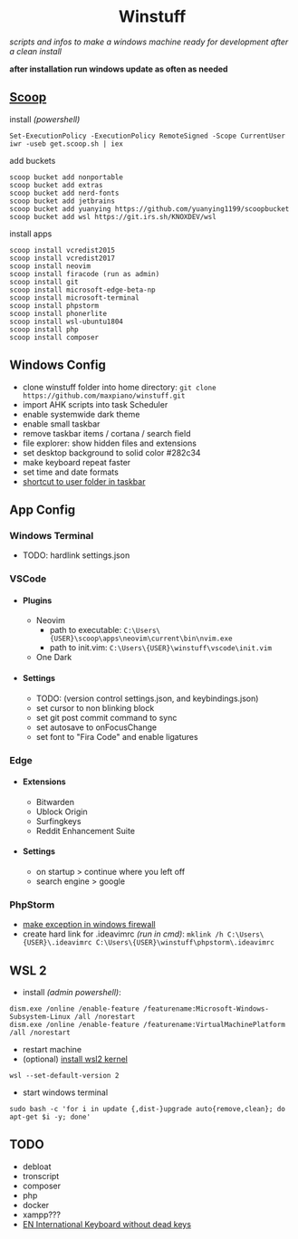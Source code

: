 <h1 align="center">Winstuff</h1>

*scripts and infos to make a windows machine ready for development after a clean install*

**after installation run windows update as often as needed**

## [Scoop](https://github.com/lukesampson/scoop)

install *(powershell)*

    Set-ExecutionPolicy -ExecutionPolicy RemoteSigned -Scope CurrentUser
    iwr -useb get.scoop.sh | iex

add buckets

    scoop bucket add nonportable
    scoop bucket add extras
    scoop bucket add nerd-fonts
    scoop bucket add jetbrains
    scoop bucket add yuanying https://github.com/yuanying1199/scoopbucket
    scoop bucket add wsl https://git.irs.sh/KNOXDEV/wsl
<!-- scoop bucket add Ash258 'https://github.com/Ash258/Scoop-Ash258.git' -->

install apps

    scoop install vcredist2015
    scoop install vcredist2017
    scoop install neovim
    scoop install firacode (run as admin)
    scoop install git
    scoop install microsoft-edge-beta-np
    scoop install microsoft-terminal
    scoop install phpstorm
    scoop install phonerlite
    scoop install wsl-ubuntu1804
    scoop install php
    scoop install composer
<!-- scoop install Ash258/docker -->

## Windows Config

* clone winstuff folder into home directory: `git clone https://github.com/maxpiano/winstuff.git`
* import AHK scripts into task Scheduler
* enable systemwide dark theme
* enable small taskbar
* remove taskbar items / cortana / search field
* file explorer: show hidden files and extensions
* set desktop background to solid color #282c34
* make keyboard repeat faster
* set time and date formats
* [shortcut to user folder in taskbar](https://www.howtogeek.com/howto/17415/set-the-windows-explorer-startup-folder-in-windows-7/)

## App Config

### Windows Terminal

* TODO: hardlink settings.json

### VSCode

* #### Plugins
    * Neovim
        * path to executable: `C:\Users\{USER}\scoop\apps\neovim\current\bin\nvim.exe`
        * path to init.vim: `C:\Users\{USER}\winstuff\vscode\init.vim`
    * One Dark

* #### Settings
    * TODO: (version control settings.json, and keybindings.json)
    * set cursor to non blinking block
    * set git post commit command to sync
    * set autosave to onFocusChange
    * set font to "Fira Code" and enable ligatures

### Edge

* #### Extensions
    * Bitwarden
    * Ublock Origin
    * Surfingkeys
    * Reddit Enhancement Suite

* #### Settings
    * on startup > continue where you left off
    * search engine > google

### PhpStorm

* [make exception in windows firewall](https://intellij-support.jetbrains.com/hc/en-us/articles/360005028939)
* create hard link for .ideavimrc *(run in cmd)*: ` mklink /h C:\Users\{USER}\.ideavimrc C:\Users\{USER}\winstuff\phpstorm\.ideavimrc `

## WSL 2
* install *(admin powershell)*:
```
dism.exe /online /enable-feature /featurename:Microsoft-Windows-Subsystem-Linux /all /norestart
dism.exe /online /enable-feature /featurename:VirtualMachinePlatform /all /norestart
```
* restart machine
* (optional) [install wsl2 kernel](https://aka.ms/wsl2kernel)
```
wsl --set-default-version 2
```
* start windows terminal
```
sudo bash -c 'for i in update {,dist-}upgrade auto{remove,clean}; do apt-get $i -y; done'
```

## TODO
* debloat
* tronscript
* composer
* php
* docker
* xampp???
* [EN International Keyboard without dead keys](https://github.com/thomasfaingnaert/win-us-intl-altgr/releases/download/v1.0/us-inter.zip)